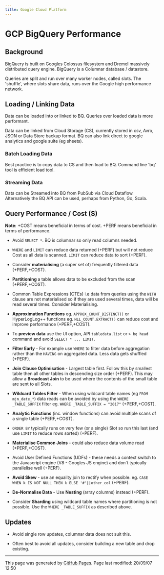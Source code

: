 ```yaml
---
title: Google Cloud Platform
---
```

# GCP BigQuery Performance

## Background

BigQuery is built on Googles Colossus filesystem and Dremel massively distributed query engine.  BigQuery is a Columnar database / datastore.

Queries are split and run over many worker nodes, called slots.  The 'shuffle', where slots share data, runs over the Google high performance network.

## Loading / Linking Data

Data can be loaded into or linked to BQ.  Queries over loaded data is more performant.  

Data can be linked from Cloud Storage (CS), currently stored in csv, Avro, JSON or Data Store backup format.  BQ can also link direct to google analytics and google suite (eg sheets).

### Batch Loading Data

Best practice is to copy data to CS and then load to BQ.  Command line 'bq' tool is efficient load tool.

### Streaming Data

Data can be Streamed into BQ from PubSub via Cloud Dataflow.  Alternatively the BQ API can be used, perhaps from Python, Go, Scala.

## Query Performance / Cost ($)

**Note:** +COST means beneficial in terms of cost.  +PERF means beneficial in terms of performance.

- Avoid `SELECT *`.  BQ is columnar so only read columns needed.

- `WHERE` and `LIMIT` can reduce data returned (+PERF) but will not reduce Cost as all data is scanned.  `LIMIT` can reduce data to sort (+PERF).

- Consider **materialising** (a super set of) frequently filtered data (+PERF,+COST).

- **Partitioning** a table allows data to be excluded from the scan (+PERF,+COST).

- Common Table Expressions (CTEs) i.e data from queries using the `WITH` clause are not materialised so if they are used several times, data will be read several times.  Consider Materialising.

- **Approximation Functions** eg. `APPROX_COUNT_DISTINCT()` or HyperLogLog++ functions eg. `HLL_COUNT.EXTRACT()` can reduce cost and improve performance (+PERF,+COST).

- To **preview data** use the UI option, API `tabledata.list` or `> bq head` command and avoid `SELECT * ... LIMIT`.

- **Filter Early** - For example use `WHERE` to filter data before aggregation rather than the `HAVING` on aggregated data.  Less data gets shuffled (+PERF).

- **Join Clause Optimisation** - Largest table first.  Follow this by smallest table then all other tables in descending size order (+PERF).  This may allow a **Broadcast Join** to be used where the contents of the small table are sent to all Slots.

- **Wildcard Tables Filter** - When using wildcard table names (eg `FROM mjn_date_*`) data reads can be avoided by using the `WHERE _TABLE_SUFFIX` filter eg. `WHERE _TABLE_SUFFIX = "2017"` (+PERF,+COST).

- **Analytic Functions** (inc. window functions) can avoid multiple scans of a single table (+PERF,+COST).

- `ORDER BY` typically runs on very few (or a single) Slot so run this last (and use `LIMIT` to reduce rows sorted) (+PERF).

- **Materialise Common Joins** - could also reduce data volume read (+PERF,+COST).

- Avoid User Defined Functions (UDFs) - these needs a context switch to the Javascript engine (V8 - Googles JS engine) and don't typically parallelise well (+PERF).

- **Avoid Skew** - use an equality join to rectify when possible.  eg. `CASE WHEN k IS NOT NULL THEN k ELSE '#'||other_col` (+PERF).

- **De-Normalise Data** - Use **Nesting** (array columns) instead (+PERF).

- Consider **Sharding** using wildcard table names where partitioning is not possible.  Use the `WHERE _TABLE_SUFFIX` as described above.

## Updates

- Avoid single row updates, columnar data does not suit this.

- Often best to avoid all updates, consider building a new table and drop existing.
<hr>
<p class="pagedate">This page was generated by <a href=".">GitHub Pages</a>.  Page last modified: 20/09/07 12:50</p>
